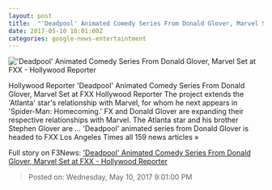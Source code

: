 ```yaml
---
layout: post
title:  "'Deadpool' Animated Comedy Series From Donald Glover, Marvel Set at FXX - Hollywood Reporter"
date: 2017-05-10 16:01:00Z
categories: google-news-entertaintment
---
```


!['Deadpool' Animated Comedy Series From Donald Glover, Marvel Set at FXX - Hollywood Reporter](http://cdn5.thr.com/sites/default/files/2017/05/glover_deadpool.jpg)

Hollywood Reporter 'Deadpool' Animated Comedy Series From Donald Glover, Marvel Set at FXX Hollywood Reporter The project extends the 'Atlanta' star's relationship with Marvel, for whom he next appears in 'Spider-Man: Homecoming.' FX and Donald Glover are expanding their respective relationships with Marvel. The Atlanta star and his brother Stephen Glover are ... 'Deadpool' animated series from Donald Glover is headed to FXX Los Angeles Times all 159 news articles »


Full story on F3News: ['Deadpool' Animated Comedy Series From Donald Glover, Marvel Set at FXX - Hollywood Reporter](http://www.f3nws.com/n/BeArjH)

> Posted on: Wednesday, May 10, 2017 9:01:00 PM
